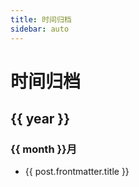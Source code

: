 ```yaml
---
title: 时间归档
sidebar: auto
---
```


<script setup>
import { data as posts } from './posts.data.js'

// 按年月组织文章
const archives = {}
posts.sort((a, b) => new Date(b.frontmatter.date) - new Date(a.frontmatter.date))
  .forEach(post => {
    const date = new Date(post.frontmatter.date)
    const year = date.getFullYear()
    const month = date.getMonth() + 1
    if (!archives[year]) archives[year] = {}
    if (!archives[year][month]) archives[year][month] = []
    archives[year][month].push(post)
  })
</script>

# 时间归档

<div v-for="(months, year) in archives" :key="year">
  <h2>{{ year }}</h2>
  <div v-for="(posts, month) in months" :key="month">
    <h3>{{ month }}月</h3>
    <ul>
      <li v-for="post in posts" :key="post.url">
        <a :href="post.url">{{ post.frontmatter.title }}</a>
      </li>
    </ul>
  </div>
</div>